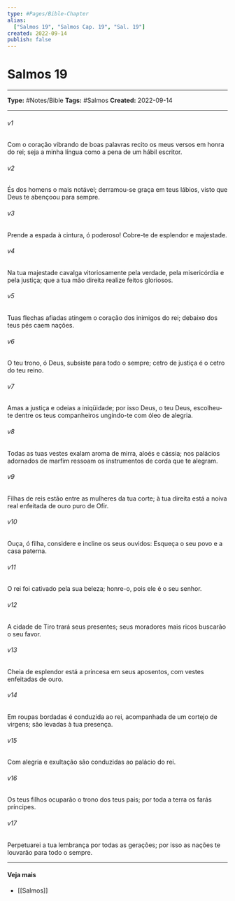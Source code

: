 ```yaml
---
type: #Pages/Bible-Chapter
alias:
  ["Salmos 19", "Salmos Cap. 19", "Sal. 19"]
created: 2022-09-14
publish: false
---
```


# Salmos 19

---

**Type:** #Notes/Bible
**Tags:** #Salmos
**Created:** 2022-09-14

---

###### v1
Com o coração vibrando de boas palavras recito os meus versos em honra do rei; seja a minha língua como a pena de um hábil escritor.
###### v2
És dos homens o mais notável; derramou-se graça em teus lábios, visto que Deus te abençoou para sempre.
###### v3
Prende a espada à cintura, ó poderoso! Cobre-te de esplendor e majestade.
###### v4
Na tua majestade cavalga vitoriosamente pela verdade, pela misericórdia e pela justiça; que a tua mão direita realize feitos gloriosos.
###### v5
Tuas flechas afiadas atingem o coração dos inimigos do rei; debaixo dos teus pés caem nações.
###### v6
O teu trono, ó Deus, subsiste para todo o sempre; cetro de justiça é o cetro do teu reino.
###### v7
Amas a justiça e odeias a iniqüidade; por isso Deus, o teu Deus, escolheu-te dentre os teus companheiros ungindo-te com óleo de alegria.
###### v8
Todas as tuas vestes exalam aroma de mirra, aloés e cássia; nos palácios adornados de marfim ressoam os instrumentos de corda que te alegram.
###### v9
Filhas de reis estão entre as mulheres da tua corte; à tua direita está a noiva real enfeitada de ouro puro de Ofir.
###### v10
Ouça, ó filha, considere e incline os seus ouvidos: Esqueça o seu povo e a casa paterna.
###### v11
O rei foi cativado pela sua beleza; honre-o, pois ele é o seu senhor.
###### v12
A cidade de Tiro trará seus presentes; seus moradores mais ricos buscarão o seu favor.
###### v13
Cheia de esplendor está a princesa em seus aposentos, com vestes enfeitadas de ouro.
###### v14
Em roupas bordadas é conduzida ao rei, acompanhada de um cortejo de virgens; são levadas à tua presença.
###### v15
Com alegria e exultação são conduzidas ao palácio do rei.
###### v16
Os teus filhos ocuparão o trono dos teus pais; por toda a terra os farás príncipes.
###### v17
Perpetuarei a tua lembrança por todas as gerações; por isso as nações te louvarão para todo o sempre.


---

#### Veja mais

- [[Salmos]]
